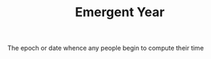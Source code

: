 ---
title: Emergent Year
letter: E
permalink: "/definitions/bld-emergent-year.html"
body: The epoch or date whence any people begin to compute their time
published_at: '2018-07-07'
source: Black's Law Dictionary 2nd Ed (1910)
layout: post
---